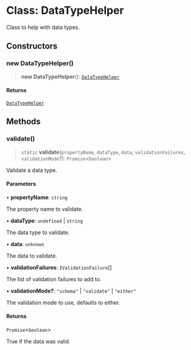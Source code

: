 # Class: DataTypeHelper

Class to help with data types.

## Constructors

### new DataTypeHelper()

> **new DataTypeHelper**(): [`DataTypeHelper`](DataTypeHelper.md)

#### Returns

[`DataTypeHelper`](DataTypeHelper.md)

## Methods

### validate()

> `static` **validate**(`propertyName`, `dataType`, `data`, `validationFailures`, `validationMode`?): `Promise`\<`boolean`\>

Validate a data type.

#### Parameters

• **propertyName**: `string`

The property name to validate.

• **dataType**: `undefined` \| `string`

The data type to validate.

• **data**: `unknown`

The data to validate.

• **validationFailures**: `IValidationFailure`[]

The list of validation failures to add to.

• **validationMode?**: `"schema"` \| `"validate"` \| `"either"`

The validation mode to use, defaults to either.

#### Returns

`Promise`\<`boolean`\>

True if the data was valid.

